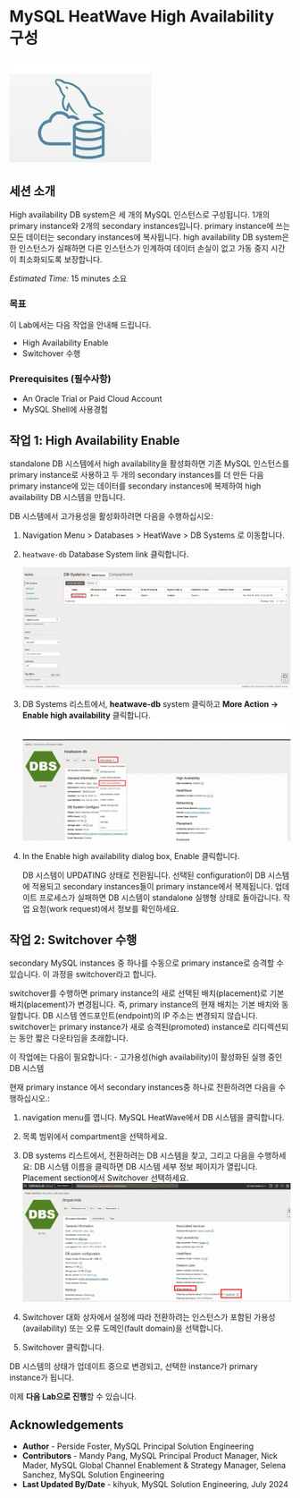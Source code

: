 # MySQL HeatWave High Availability 구성

![mysql heatwave](./images/mysql-heatwave-logo.jpg "mysql heatwave")


## 세션 소개

High availability DB system은 세 개의 MySQL 인스턴스로 구성됩니다. 1개의 primary instance와 2개의 secondary instances입니다. primary instance에 쓰는 모든 데이터는 secondary instances에 복사됩니다. high availability DB system은 한 인스턴스가 실패하면 다른 인스턴스가 인계하여 데이터 손실이 없고 가동 중지 시간이 최소화되도록 보장합니다.

_Estimated Time:_ 15 minutes 소요

### 목표

이 Lab에서는 다음 작업을 안내해 드립니다.

- High Availability Enable
- Switchover 수행

### Prerequisites (필수사항)

- An Oracle Trial or Paid Cloud Account
- MySQL Shell에 사용경험


## 작업 1: High Availability Enable

standalone DB 시스템에서 high availability을 활성화하면 기존 MySQL 인스턴스를 primary instance로 사용하고 두 개의 secondary instances를 더 만든 다음 primary instance에 있는 데이터를 secondary instances에 복제하여 high availability DB 시스템을 만듭니다.

DB 시스템에서 고가용성을 활성화하려면 다음을 수행하십시오:

1. Navigation Menu > Databases > HeatWave > DB Systems 로 이동합니다.

2. `heatwave-db` Database System link 클릭합니다.

    ![Database List](./images/db-list.png "Database List")

3. DB Systems 리스트에서, **heatwave-db** system 클릭하고 **More Action -> Enable high availability** 클릭합니다.
    ![heatwave more enable ha ](./images/mysql-heatwave-more-enable-ha.png "mysql heatwave more enable ha")

4. In the Enable high availability dialog box, Enable 클릭합니다.

    DB 시스템이 UPDATING 상태로 전환됩니다. 선택된 configuration이 DB 시스템에 적용되고 secondary instances들이 primary instance에서 복제됩니다. 업데이트 프로세스가 실패하면 DB 시스템이 standalone 실행형 상태로 돌아갑니다. 작업 요청(work request)에서 정보를 확인하세요.

## 작업 2: Switchover 수행

secondary MySQL instances 중 하나를 수동으로 primary instance로 승격할 수 있습니다. 이 과정을 switchover라고 합니다.

switchover를 수행하면 primary instance의 새로 선택된 배치(placement)로 기본 배치(placement)가 변경됩니다. 즉, primary instance의 현재 배치는 기본 배치와 동일합니다. DB 시스템 엔드포인트(endpoint)의 IP 주소는 변경되지 않습니다. switchover는 primary instance가 새로 승격된(promoted) instance로 리디렉션되는 동안 짧은 다운타임을 초래합니다.

이 작업에는 다음이 필요합니다:
    - 고가용성(high availability)이 활성화된 실행 중인 DB 시스템

현재 primary instance 에서 secondary instances중 하나로 전환하려면 다음을 수행하십시오.:

1. navigation menu를 엽니다. MySQL HeatWave에서 DB 시스템을 클릭합니다.
2. 목록 범위에서 compartment을 선택하세요.
3. DB systems 리스트에서, 전환하려는 DB 시스템을 찾고, 그리고 다음을 수행하세요:
DB 시스템 이름을 클릭하면 DB 시스템 세부 정보 페이지가 열립니다. Placement section에서 Switchover 선택하세요.
    ![heatwave more switch ha ](./images/mysql-heatwave-more-switch-ha.png "mysql heatwave more switch ha")

4. Switchover 대화 상자에서 설정에 따라 전환하려는 인스턴스가 포함된 가용성(availability) 또는 오류 도메인(fault domain)을 선택합니다.

5. Switchover 클릭합니다.

DB 시스템의 상태가 업데이트 중으로 변경되고, 선택한 instance가 primary instance가 됩니다.


이제 **다음 Lab으로 진행**할 수 있습니다.

## Acknowledgements

- **Author** - Perside Foster, MySQL Principal Solution Engineering
- **Contributors** - Mandy Pang, MySQL Principal Product Manager,  Nick Mader, MySQL Global Channel Enablement & Strategy Manager, Selena Sanchez, MySQL Solution Engineering
- **Last Updated By/Date** - kihyuk, MySQL Solution Engineering, July 2024
